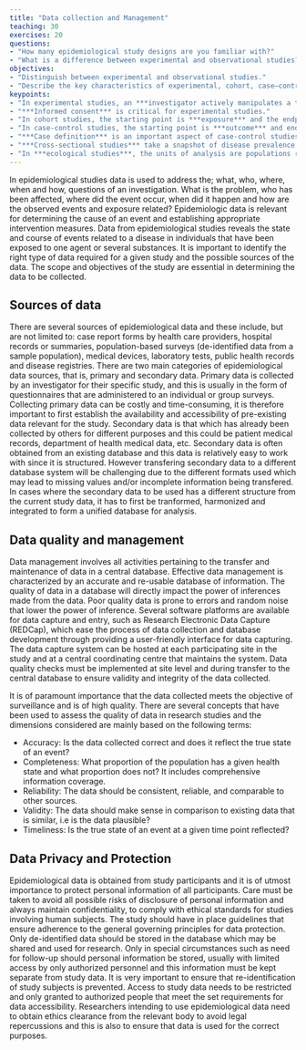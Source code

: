 ```yaml
---
title: "Data collection and Management"
teaching: 30
exercises: 20
questions:
- "How many epidemiological study designs are you familiar with?"
- "What is a difference between experimental and observational studies?"
objectives: 
- "Distinguish between experimental and observational studies."
- "Describe the key characteristics of experimental, cohort, case–control, cross-sectional, and ecological studies."
keypoints:
- "In experimental studies, an ***investigator actively manipulates a therapeutic agent***."
- "***Informed consent*** is critical for experimental studies."
- "In cohort studies, the starting point is ***exposure*** and the endpoint is ***outcome***."
- "In case-control studies, the starting point is ***outcome*** and endpoint is ***exposure***."
- "***Case definition*** is an important aspect of case-control studies."
- "***Cross-sectional studies*** take a snapshot of disease prevalence in relation to exposure prevalence at a particular time."
- "In ***ecological studies***, the units of analysis are populations rather than individuals."
---
```


In epidemiological studies data is used to address the; what, who, where, when and how, questions of an investigation. What is the problem, who has been affected, where did the event occur, when did it happen and how are the observed events and exposure related? Epidemiologic data is relevant for determining the cause of an event and establishing appropriate intervention measures. Data from epidemiological studies reveals the state and course of events related to a disease in individuals that have been exposed to one agent or several substances. It is important to identify the right type of data required for a given study and the possible sources of the data. The scope and objectives of the study are essential in determining the data to be collected.

## Sources of data
There are several sources of epidemiological data and these include, but are not limited to: case report forms by health care providers, hospital records or summaries, population-based surveys (de-identified data from a sample population), medical devices, laboratory tests, public health records and disease registries. There are two main categories of epidemiological data sources, that is, primary and secondary data. Primary data is collected by an investigator for their specific study, and this is usually in the form of questionnaires that are administered to an individual or group surveys. Collecting primary data can be costly and time-consuming, it is therefore important to first establish the availability and accessibility of pre-existing data relevant for the study. Secondary data is that which has already been collected by others for different purposes and this could be patient medical records, department of health medical data, etc. Secondary data is often obtained from an existing database and this data is relatively easy to work with since it is structured. However transfering secondary data to a different database system will be challenging due to the different formats used which may lead to missing values and/or incomplete information being transfered. In cases where the secondary data to be used has a different structure from the current study data, it has to first be tranformed, harmonized and integrated to form a unified database for analysis.

## Data quality and management
Data management involves all activities pertaining to the transfer and maintenance of data in a central database. Effective data management is characterized by an accurate and re-usable database of information. The quality of data in a database will directly impact the power of inferences made from the data. Poor quality data is prone to errors and random noise that lower the power of inference. Several software platforms are available for data capture and entry, such as Research Electronic Data Capture (REDCap), which ease the process of data collection and database development through providing a user-friendly interface for data capturing. The data capture system can be hosted at each participating site in the study and at a central coordinating centre that maintains the system. Data quality checks must be implemented at site level and during transfer to the central database to ensure validity and integrity of the data collected. 

It is of paramount importance that the data collected meets the objective of surveillance and is of high quality. There are several concepts that have been used to assess the quality of data in research studies and the dimensions considered are mainly based on the following terms: 
* Accuracy: Is the data collected correct and does it reflect the true state of an event?
* Completeness: What proportion of the population has a given health state and what proportion does not? It includes comprehensive information coverage.
* Reliability: The data should be consistent, reliable, and comparable to other sources.
* Validity: The data should make sense in comparison to existing data that is similar, i.e is the data plausible?
* Timeliness: Is the true state of an event at a given time point reflected?

## Data Privacy and Protection
Epidemiological data is obtained from study participants and it is of utmost importance to protect personal information of all participants. Care must be taken to avoid all possible risks of disclosure of personal information and always maintain confidentiality, to comply with ethical standards for studies involving human subjects. The study should have in place guidelines that ensure adherence to the general governing principles for data protection. Only de-identified data should be stored in the database which may be shared and used for research. Only in special circumstances such as need for follow-up should personal information be stored, usually with limited access by only authorized personnel and this information must be kept separate from study data. It is very important to ensure that re-identification of study subjects is prevented. Access to study data needs to be restricted and only granted to authorized people that meet the set requirements for data accessibility. Researchers intending to use epidemiological data need to obtain ethics clearance from the relevant body to avoid legal repercussions and this is also to ensure that data is used for the correct purposes.